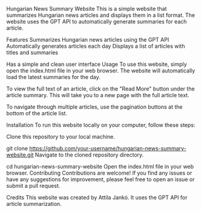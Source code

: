 Hungarian News Summary Website
This is a simple website that summarizes Hungarian news articles and displays them in a list format. The website uses the GPT API to automatically generate summaries for each article.

Features
Summarizes Hungarian news articles using the GPT API
Automatically generates articles each day
Displays a list of articles with titles and summaries

Has a simple and clean user interface
Usage
To use this website, simply open the index.html file in your web browser. The website will automatically load the latest summaries for the day.

To view the full text of an article, click on the "Read More" button under the article summary. This will take you to a new page with the full article text.

To navigate through multiple articles, use the pagination buttons at the bottom of the article list.

Installation
To run this website locally on your computer, follow these steps:

Clone this repository to your local machine.

git clone https://github.com/your-username/hungarian-news-summary-website.git
Navigate to the cloned repository directory.

cd hungarian-news-summary-website
Open the index.html file in your web browser.
Contributing
Contributions are welcome! If you find any issues or have any suggestions for improvement, please feel free to open an issue or submit a pull request.

Credits
This website was created by Attila Jankó. It uses the GPT API for article summarization.
